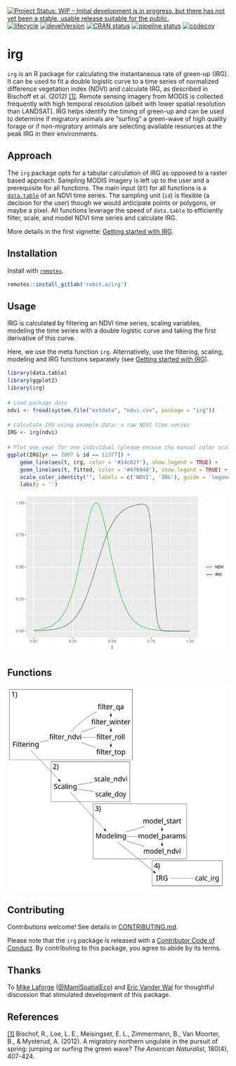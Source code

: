 
[![Project Status: WIP – Initial development is in progress, but there
has not yet been a stable, usable release suitable for the
public.](https://www.repostatus.org/badges/latest/wip.svg)](https://www.repostatus.org/#wip)
[![lifecycle](https://img.shields.io/badge/lifecycle-experimental-orange.svg)](https://www.tidyverse.org/lifecycle/#experimental)
[![develVersion](https://img.shields.io/badge/devel%20version-0.1.0-blue.svg?style=flat)](https://github.com/robitalec/irg)
[![CRAN
status](https://www.r-pkg.org/badges/version/irg)](https://cran.r-project.org/package=irg)
[![pipeline
status](https://gitlab.com/robit.a/irg/badges/master/pipeline.svg)](https://gitlab.com/robit.a/irg/commits/master)
[![codecov](https://codecov.io/gl/robit.a/irg/branch/master/graph/badge.svg)](https://codecov.io/gl/robit.a/irg)

# irg

`irg` is an R package for calculating the instantaneous rate of green-up
(IRG). It can be used to fit a double logistic curve to a time series of
normalized difference vegetation index (NDVI) and calculate IRG, as
described in Bischoff et al. (2012) [\[1\]](#references). Remote sensing
imagery from MODIS is collected frequently with high temporal resolution
(albeit with lower spatial resolution than LANDSAT). IRG helps identify
the timing of green-up and can be used to determine if migratory animals
are “surfing” a green-wave of high quality forage or if non-migratory
animals are selecting available resources at the peak IRG in their
environments.

## Approach

The `irg` package opts for a tabular calculation of IRG as opposed to a
raster based approach. Sampling MODIS imagery is left up to the user and
a prerequisite for all functions. The main input (`DT`) for all
functions is a [`data.table`](https://github.com/Rdatatable/data.table)
of an NDVI time series. The sampling unit (`id`) is flexible (a decision
for the user) though we would anticipate points or polygons, or maybe a
pixel. All functions leverage the speed of `data.table` to efficiently
filter, scale, and model NDVI time series and calculate IRG.

More details in the first vignette: [Getting started with
IRG](http://irg.robitalec.ca/articles/getting-started-with-irg.html).

## Installation

Install with [`remotes`](https://github.com/r-lib/remotes).

``` r
remotes::install_gitlab('robit.a/irg')
```

## Usage

IRG is calculated by filtering an NDVI time series, scaling variables,
modeling the time series with a double logistic curve and taking the
first derivative of this curve.

Here, we use the meta function `irg`. Alternatively, use the filtering,
scaling, modeling and IRG functions separately (see [Getting started
with
IRG](http://irg.robitalec.ca/articles/getting-started-with-irg.html)).

``` r
library(data.table)
library(ggplot2)
library(irg)

# Load package data
ndvi <- fread(system.file("extdata", "ndvi.csv", package = "irg"))

# Calculate IRG using example data: a raw NDVI time series
IRG <- irg(ndvi)

# Plot one year for one individual (please excuse the manual color scale)
ggplot(IRG[yr == 2007 & id == 12377]) +
    geom_line(aes(t, irg, color = '#14c62f'), show.legend = TRUE) +
    geom_line(aes(t, fitted, color = '#47694d'), show.legend = TRUE) +
    scale_color_identity("", labels = c('NDVI', 'IRG'), guide = 'legend') + 
    labs(y = '')
```

<img src="man/figures/README-ggIRG-1.png" style="max-width:100%;min-width:40px;margin:0px auto;"/>

## Functions

<img src="man/figures/functions-grphviz.png" style="max-width:100%;min-width:40px;float:center;"/>

## Contributing

Contributions welcome\! See details in
[CONTRIBUTING.md](CONTRIBUTING.md).

Please note that the `irg` package is released with a [Contributor Code
of Conduct](CODE_OF_CONDUCT.md). By contributing to this package, you
agree to abide by its terms.

## Thanks

To [Mike Laforge](https://mammalspatialecology.weebly.com/)
([@MamlSpatialEco](https://twitter.com/MamlSpatialEco)) and [Eric Vander
Wal](https://weel.gitlab.io) for thoughtful discussion that stimulated
development of this package.

## References

[\[1\]](https://www.journals.uchicago.edu/doi/abs/10.1086/667590)
Bischof, R., Loe, L. E., Meisingset, E. L., Zimmermann, B., Van Moorter,
B., & Mysterud, A. (2012). A migratory northern ungulate in the pursuit
of spring: jumping or surfing the green wave? *The American Naturalist*,
180(4), 407-424.
